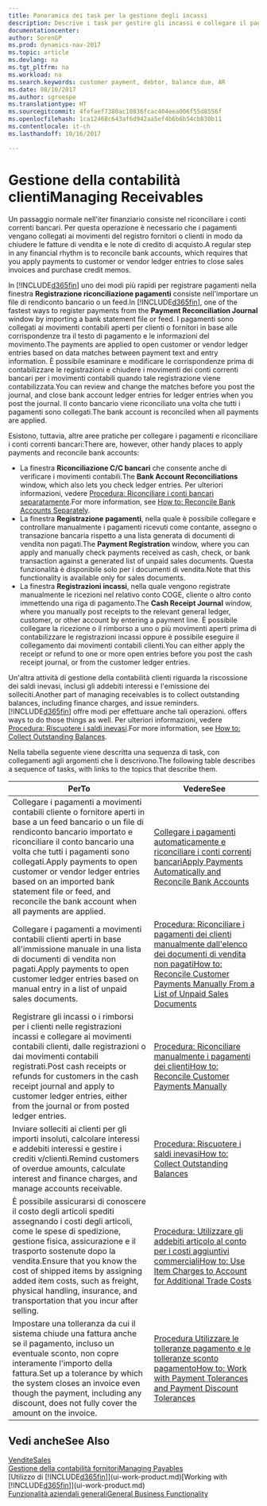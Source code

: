 ```yaml
---
title: Panoramica dei task per la gestione degli incassi
description: Descrive i task per gestire gli incassi e collegare il pagamento ai movimenti contabili cliente o fornitore.
documentationcenter: 
author: SorenGP
ms.prod: dynamics-nav-2017
ms.topic: article
ms.devlang: na
ms.tgt_pltfrm: na
ms.workload: na
ms.search.keywords: customer payment, debtor, balance due, AR
ms.date: 08/10/2017
ms.author: sgroespe
ms.translationtype: HT
ms.sourcegitcommit: 4fefaef7380ac10836fcac404eea006f55d8556f
ms.openlocfilehash: 1ca12468c643af6d942aa5ef4b6b6b54cb830b11
ms.contentlocale: it-ch
ms.lasthandoff: 10/16/2017

---
```

# <a name="managing-receivables"></a><span data-ttu-id="c4f6b-103">Gestione della contabilità clienti</span><span class="sxs-lookup"><span data-stu-id="c4f6b-103">Managing Receivables</span></span>
<span data-ttu-id="c4f6b-104">Un passaggio normale nell'iter finanziario consiste nel riconciliare i conti correnti bancari. Per questa operazione è necessario che i pagamenti vengano collegati ai movimenti del registro fornitori o clienti in modo da chiudere le fatture di vendita e le note di credito di acquisto.</span><span class="sxs-lookup"><span data-stu-id="c4f6b-104">A regular step in any financial rhythm is to reconcile bank accounts, which requires that you apply payments to customer or vendor ledger entries to close sales invoices and purchase credit memos.</span></span>  

<span data-ttu-id="c4f6b-105">In [!INCLUDE[d365fin](includes/d365fin_md.md)] uno dei modi più rapidi per registrare pagamenti nella finestra **Registrazione riconciliazione pagamenti** consiste nell'importare un file di rendiconto bancario o un feed.</span><span class="sxs-lookup"><span data-stu-id="c4f6b-105">In [!INCLUDE[d365fin](includes/d365fin_md.md)], one of the fastest ways to register payments from the **Payment Reconciliation Journal** window by importing a bank statement file or feed.</span></span> <span data-ttu-id="c4f6b-106">I pagamenti sono collegati ai movimenti contabili aperti per clienti o fornitori in base alle corrispondenze tra il testo di pagamento e le informazioni del movimento.</span><span class="sxs-lookup"><span data-stu-id="c4f6b-106">The payments are applied to open customer or vendor ledger entries based on data matches between payment text and entry information.</span></span> <span data-ttu-id="c4f6b-107">È possibile esaminare e modificare le corrispondenze prima di contabilizzare le registrazioni e chiudere i movimenti dei conti correnti bancari per i movimenti contabili quando tale registrazione viene contabilizzata.</span><span class="sxs-lookup"><span data-stu-id="c4f6b-107">You can review and change the matches before you post the journal, and close bank account ledger entries for ledger entries when you post the journal.</span></span> <span data-ttu-id="c4f6b-108">Il conto bancario viene riconciliato una volta che tutti i pagamenti sono collegati.</span><span class="sxs-lookup"><span data-stu-id="c4f6b-108">The bank account is reconciled when all payments are applied.</span></span>

<span data-ttu-id="c4f6b-109">Esistono, tuttavia, altre aree pratiche per collegare i pagamenti e riconciliare i conti correnti bancari:</span><span class="sxs-lookup"><span data-stu-id="c4f6b-109">There are, however, other handy places to apply payments and reconcile bank accounts:</span></span>  

* <span data-ttu-id="c4f6b-110">La finestra **Riconciliazione C/C bancari** che consente anche di verificare i movimenti contabili.</span><span class="sxs-lookup"><span data-stu-id="c4f6b-110">The **Bank Account Reconciliations** window, which also lets you check ledger entries.</span></span> <span data-ttu-id="c4f6b-111">Per ulteriori informazioni, vedere [Procedura: Riconciliare i conti bancari separatamente](bank-how-reconcile-bank-accounts-separately.md).</span><span class="sxs-lookup"><span data-stu-id="c4f6b-111">For more information, see [How to: Reconcile Bank Accounts Separately](bank-how-reconcile-bank-accounts-separately.md).</span></span>  
* <span data-ttu-id="c4f6b-112">La finestra **Registrazione pagamenti**, nella quale è possibile collegare e controllare manualmente i pagamenti ricevuti come contante, assegno o transazione bancaria rispetto a una lista generata di documenti di vendita non pagati.</span><span class="sxs-lookup"><span data-stu-id="c4f6b-112">The **Payment Registration** window, where you can apply and manually check payments received as cash, check, or bank transaction against a generated list of unpaid sales documents.</span></span> <span data-ttu-id="c4f6b-113">Questa funzionalità è disponibile solo per i documenti di vendita.</span><span class="sxs-lookup"><span data-stu-id="c4f6b-113">Note that this functionality is available only for sales documents.</span></span>  
* <span data-ttu-id="c4f6b-114">La finestra **Registrazioni incassi**, nella quale vengono registrate manualmente le ricezioni nel relativo conto COGE, cliente o altro conto immettendo una riga di pagamento.</span><span class="sxs-lookup"><span data-stu-id="c4f6b-114">The **Cash Receipt Journal** window, where you manually post receipts to the relevant general ledger, customer, or other account by entering a payment line.</span></span> <span data-ttu-id="c4f6b-115">È possibile collegare la ricezione o il rimborso a uno o più movimenti aperti prima di contabilizzare le registrazioni incassi oppure è possibile eseguire il collegamento dai movimenti contabili clienti.</span><span class="sxs-lookup"><span data-stu-id="c4f6b-115">You can either apply the receipt or refund to one or more open entries before you post the cash receipt journal, or from the customer ledger entries.</span></span>  

<span data-ttu-id="c4f6b-116">Un'altra attività di gestione della contabilità clienti riguarda la riscossione dei saldi inevasi, inclusi gli addebiti interessi e l'emissione dei solleciti.</span><span class="sxs-lookup"><span data-stu-id="c4f6b-116">Another part of managing receivables is to collect outstanding balances, including finance charges, and issue reminders.</span></span> [!INCLUDE[d365fin](includes/d365fin_md.md)]<span data-ttu-id="c4f6b-117"> offre modi per effettuare anche tali operazioni.</span><span class="sxs-lookup"><span data-stu-id="c4f6b-117"> offers ways to do those things as well.</span></span> <span data-ttu-id="c4f6b-118">Per ulteriori informazioni, vedere [Procedura: Riscuotere i saldi inevasi](receivables-collect-outstanding-balances.md).</span><span class="sxs-lookup"><span data-stu-id="c4f6b-118">For more information, see [How to: Collect Outstanding Balances](receivables-collect-outstanding-balances.md).</span></span>  

<span data-ttu-id="c4f6b-119">Nella tabella seguente viene descritta una sequenza di task, con collegamenti agli argomenti che li descrivono.</span><span class="sxs-lookup"><span data-stu-id="c4f6b-119">The following table describes a sequence of tasks, with links to the topics that describe them.</span></span>  

| <span data-ttu-id="c4f6b-120">Per</span><span class="sxs-lookup"><span data-stu-id="c4f6b-120">To</span></span> | <span data-ttu-id="c4f6b-121">Vedere</span><span class="sxs-lookup"><span data-stu-id="c4f6b-121">See</span></span> |
| --- | --- |
| <span data-ttu-id="c4f6b-122">Collegare i pagamenti a movimenti contabili cliente o fornitore aperti in base a un feed bancario o un file di rendiconto bancario importato e riconciliare il conto bancario una volta che tutti i pagamenti sono collegati.</span><span class="sxs-lookup"><span data-stu-id="c4f6b-122">Apply payments to open customer or vendor ledger entries based on an imported bank statement file or feed, and reconcile the bank account when all payments are applied.</span></span> |[<span data-ttu-id="c4f6b-123">Collegare i pagamenti automaticamente e riconciliare i conti correnti bancari</span><span class="sxs-lookup"><span data-stu-id="c4f6b-123">Apply Payments Automatically and Reconcile Bank Accounts</span></span>](receivables-apply-payments-auto-reconcile-bank-accounts.md) |
| <span data-ttu-id="c4f6b-124">Collegare i pagamenti a movimenti contabili clienti aperti in base all'immissione manuale in una lista di documenti di vendita non pagati.</span><span class="sxs-lookup"><span data-stu-id="c4f6b-124">Apply payments to open customer ledger entries based on manual entry in a list of unpaid sales documents.</span></span> |[<span data-ttu-id="c4f6b-125">Procedura: Riconciliare i pagamenti dei clienti manualmente dall'elenco dei documenti di vendita non pagati</span><span class="sxs-lookup"><span data-stu-id="c4f6b-125">How to: Reconcile Customer Payments Manually From a List of Unpaid Sales Documents</span></span>](receivables-how-reconcile-customer-payments-list-unpaid-sales-documents.md) |
| <span data-ttu-id="c4f6b-126">Registrare gli incassi o i rimborsi per i clienti nelle registrazioni incassi e collegare ai movimenti contabili clienti, dalle registrazioni o dai movimenti contabili registrati.</span><span class="sxs-lookup"><span data-stu-id="c4f6b-126">Post cash receipts or refunds for customers in the cash receipt journal and apply to customer ledger entries, either from the journal or from posted ledger entries.</span></span> |[<span data-ttu-id="c4f6b-127">Procedura: Riconciliare manualmente i pagamenti dei clienti</span><span class="sxs-lookup"><span data-stu-id="c4f6b-127">How to: Reconcile Customer Payments Manually</span></span>](receivables-how-apply-sales-transactions-manually.md) |
| <span data-ttu-id="c4f6b-128">Inviare solleciti ai clienti per gli importi insoluti, calcolare interessi e addebiti interessi e gestire i crediti v/clienti.</span><span class="sxs-lookup"><span data-stu-id="c4f6b-128">Remind customers of overdue amounts, calculate interest and finance charges, and manage accounts receivable.</span></span> |[<span data-ttu-id="c4f6b-129">Procedura: Riscuotere i saldi inevasi</span><span class="sxs-lookup"><span data-stu-id="c4f6b-129">How to: Collect Outstanding Balances</span></span>](receivables-collect-outstanding-balances.md) |
|<span data-ttu-id="c4f6b-130">È possibile assicurarsi di conoscere il costo degli articoli spediti assegnando i costi degli articoli, come le spese di spedizione, gestione fisica, assicurazione e il trasporto sostenute dopo la vendita.</span><span class="sxs-lookup"><span data-stu-id="c4f6b-130">Ensure that you know the cost of shipped items by assigning added item costs, such as freight, physical handling, insurance, and transportation that you incur after selling.</span></span>|[<span data-ttu-id="c4f6b-131">Procedura: Utilizzare gli addebiti articolo al conto per i costi aggiuntivi commerciali</span><span class="sxs-lookup"><span data-stu-id="c4f6b-131">How to: Use Item Charges to Account for Additional Trade Costs</span></span>](payables-how-assign-item-charges.md)|
|<span data-ttu-id="c4f6b-132">Impostare una tolleranza da cui il sistema chiude una fattura anche se il pagamento, incluso un eventuale sconto, non copre interamente l'importo della fattura.</span><span class="sxs-lookup"><span data-stu-id="c4f6b-132">Set up a tolerance by which the system closes an invoice even though the payment, including any discount, does not fully cover the amount on the invoice.</span></span>|[<span data-ttu-id="c4f6b-133">Procedura Utilizzare le tolleranze pagamento e le tolleranze sconto pagamento</span><span class="sxs-lookup"><span data-stu-id="c4f6b-133">How to: Work with Payment Tolerances and Payment Discount Tolerances</span></span>](finance-payment-tolerance-and-payment-discount-tolerance.md)|
## <a name="see-also"></a><span data-ttu-id="c4f6b-134">Vedi anche</span><span class="sxs-lookup"><span data-stu-id="c4f6b-134">See Also</span></span>
[<span data-ttu-id="c4f6b-135">Vendite</span><span class="sxs-lookup"><span data-stu-id="c4f6b-135">Sales</span></span>](sales-manage-sales.md)  
[<span data-ttu-id="c4f6b-136">Gestione della contabilità fornitori</span><span class="sxs-lookup"><span data-stu-id="c4f6b-136">Managing Payables</span></span>](payables-manage-payables.md)  
<span data-ttu-id="c4f6b-137">[Utilizzo di [!INCLUDE[d365fin](includes/d365fin_md.md)]](ui-work-product.md)</span><span class="sxs-lookup"><span data-stu-id="c4f6b-137">[Working with [!INCLUDE[d365fin](includes/d365fin_md.md)]](ui-work-product.md)</span></span>  
[<span data-ttu-id="c4f6b-138">Funzionalità aziendali generali</span><span class="sxs-lookup"><span data-stu-id="c4f6b-138">General Business Functionality</span></span>](ui-across-business-areas.md)

